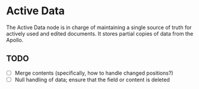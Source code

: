 # Active Data
The Active Data node is in charge of maintaining a single source of truth for actively used and edited documents. It stores partial copies of data from the Apollo.

## TODO
- [ ] Merge contents (specifically, how to handle changed positions?)
- [ ] Null handling of data; ensure that the field or content is deleted